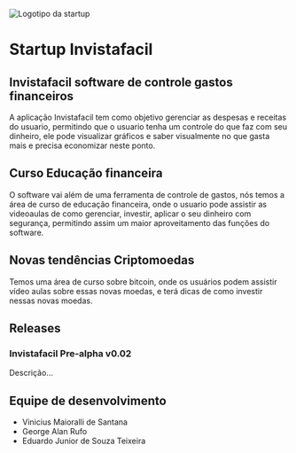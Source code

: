 ![Logotipo da startup](.../Imagens/LogoInvistaFacil.jpg)
# Startup Invistafacil

## Invistafacil software de controle gastos financeiros
A aplicação Invistafacil tem como objetivo gerenciar as despesas e receitas do usuario, permitindo que o usuario tenha um controle do que faz com seu dinheiro, ele pode visualizar gráficos e saber visualmente no que gasta mais e precisa economizar neste ponto.

## Curso Educação financeira
O software vai além de uma ferramenta de controle de gastos, nós temos a área de curso de educação financeira, onde o usuario pode assistir as videoaulas de como gerenciar, investir, aplicar o seu dinheiro com segurança, permitindo assim um maior aproveitamento das funções do software.

## Novas tendências Criptomoedas
Temos uma área de curso sobre bitcoin, onde os usuários podem assistir vídeo aulas sobre essas novas moedas, e terá dicas de como investir nessas novas moedas.

## Releases
### Invistafacil Pre-alpha v0.02
Descrição...

## Equipe de desenvolvimento
* Vinicius Maioralli de Santana
* George Alan Rufo
* Eduardo Junior de Souza Teixeira
